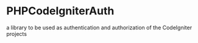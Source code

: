 # PHPCodeIgniterAuth
a library to be used as authentication and authorization of the CodeIgniter projects 
